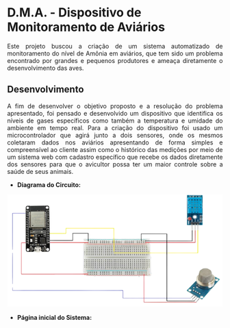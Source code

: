 # D.M.A. - Dispositivo de Monitoramento de Aviários

<p style="text-align: justify;">Este projeto buscou a criação de um sistema automatizado de monitoramento do nível de Amônia em aviários, que tem sido um problema encontrado por grandes e pequenos produtores e ameaça diretamente o desenvolvimento das aves.</p>

## Desenvolvimento
<p style="text-align: justify;">A fim de desenvolver o objetivo proposto e a resolução do problema apresentado, foi pensado e desenvolvido um dispositivo que identifica os níveis de gases específicos como também a temperatura e umidade do ambiente em tempo real. Para a criação do dispositivo foi usado um microcontrolador que agirá junto a dois sensores, onde os mesmos coletaram dados nos aviários apresentando de forma simples e compreensível ao cliente assim como o histórico das medições por meio de um sistema web com cadastro específico que recebe os dados diretamente dos sensores para que o avicultor possa ter um maior controle sobre a saúde de seus animais.</p>

 * __Diagrama do Circuito:__

<div style="display: inline_block">
    <img style="text-align: center;" src="https://github.com/emersonviniciusbraga/DMA/blob/main/hardware/diagrama1.png" alt="Diagrama do circuito.">
</div>

* __Página inicial do Sistema:__
